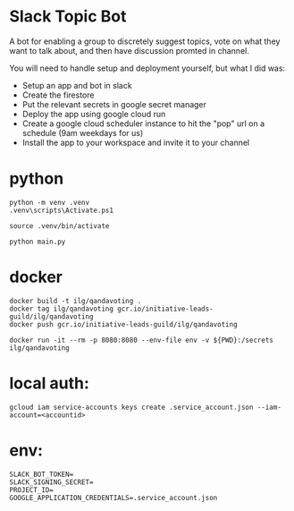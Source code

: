 # Slack Topic Bot
A bot for enabling a group to discretely suggest topics, vote on what they want to talk about, and then have discussion promted in channel.

You will need to handle setup and deployment yourself, but what I did was:

+ Setup an app and bot in slack
+ Create the firestore
+ Put the relevant secrets in google secret manager
+ Deploy the app using google cloud run
+ Create a google cloud scheduler instance to hit the "pop" url on a schedule (9am weekdays for us)
+ Install the app to your workspace and invite it to your channel

# python
```
python -m venv .venv
.venv\scripts\Activate.ps1

source .venv/bin/activate

python main.py
```

# docker
```
docker build -t ilg/qandavoting .
docker tag ilg/qandavoting gcr.io/initiative-leads-guild/ilg/qandavoting
docker push gcr.io/initiative-leads-guild/ilg/qandavoting 

docker run -it --rm -p 8080:8080 --env-file env -v ${PWD}:/secrets ilg/qandavoting
```

# local auth:
```
gcloud iam service-accounts keys create .service_account.json --iam-account=<accountid>
```

# env:

```
SLACK_BOT_TOKEN=
SLACK_SIGNING_SECRET=
PROJECT_ID=
GOOGLE_APPLICATION_CREDENTIALS=.service_account.json
```
